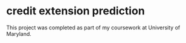 # credit extension prediction 
This project was completed as part of my coursework at University of Maryland.
